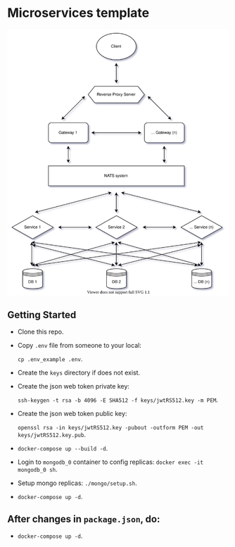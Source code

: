 # Microservices template

![architecture.svg](./arts/architecture.svg)

## Getting Started

- Clone this repo.
- Copy `.env` file from someone to your local:

  `cp .env_example .env`.

- Create the `keys` directory if does not exist.
- Create the json web token private key:

  `ssh-keygen -t rsa -b 4096 -E SHA512 -f keys/jwtRS512.key -m PEM`.

- Create the json web token public key:

  `openssl rsa -in keys/jwtRS512.key -pubout -outform PEM -out keys/jwtRS512.key.pub`.

- `docker-compose up --build -d`.
- Login to `mongodb_0` container to config replicas: `docker exec -it mongodb_0 sh`.
- Setup mongo replicas: `./mongo/setup.sh`.
- `docker-compose up -d`.

## After changes in `package.json`, do:

- `docker-compose up -d`.
